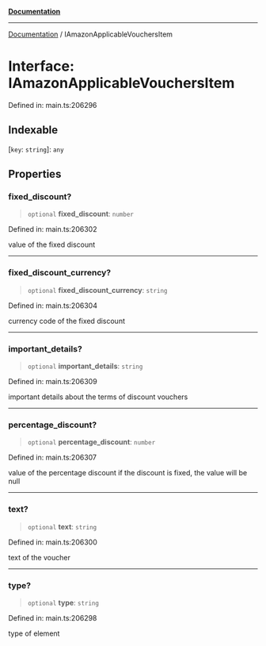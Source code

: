 [**Documentation**](../README.md)

***

[Documentation](../README.md) / IAmazonApplicableVouchersItem

# Interface: IAmazonApplicableVouchersItem

Defined in: main.ts:206296

## Indexable

\[`key`: `string`\]: `any`

## Properties

### fixed\_discount?

> `optional` **fixed\_discount**: `number`

Defined in: main.ts:206302

value of the fixed discount

***

### fixed\_discount\_currency?

> `optional` **fixed\_discount\_currency**: `string`

Defined in: main.ts:206304

currency code of the fixed discount

***

### important\_details?

> `optional` **important\_details**: `string`

Defined in: main.ts:206309

important details about the terms of discount vouchers

***

### percentage\_discount?

> `optional` **percentage\_discount**: `number`

Defined in: main.ts:206307

value of the percentage discount
if the discount is fixed, the value will be null

***

### text?

> `optional` **text**: `string`

Defined in: main.ts:206300

text of the voucher

***

### type?

> `optional` **type**: `string`

Defined in: main.ts:206298

type of element
